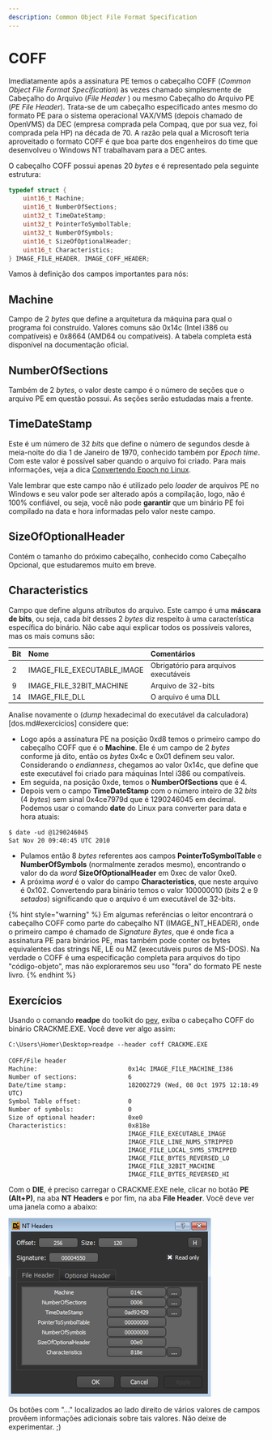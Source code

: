 ```yaml
---
description: Common Object File Format Specification
---
```


# COFF

Imediatamente após a assinatura PE temos o cabeçalho COFF \(_Common Object File Format Specification_\) às vezes chamado simplesmente de Cabeçalho do Arquivo \(_File Header_ \) ou mesmo Cabeçalho do Arquivo PE \(_PE File Header_\). Trata-se de um cabeçalho especificado antes mesmo do formato PE para o sistema operacional VAX/VMS \(depois chamado de OpenVMS\) da DEC \(empresa comprada pela Compaq, que por sua vez, foi comprada pela HP\) na década de 70. A razão pela qual a Microsoft teria aproveitado o formato COFF é que boa parte dos engenheiros do time que desenvolveu o Windows NT trabalhavam para a DEC antes.

O cabeçalho COFF possui apenas 20 _bytes_ e é representado pela seguinte estrutura:

```c
typedef struct {
    uint16_t Machine;
    uint16_t NumberOfSections;
    uint32_t TimeDateStamp;
    uint32_t PointerToSymbolTable;
    uint32_t NumberOfSymbols;
    uint16_t SizeOfOptionalHeader;
    uint16_t Characteristics;
} IMAGE_FILE_HEADER, IMAGE_COFF_HEADER;
```

Vamos à definição dos campos importantes para nós:

## Machine

Campo de 2 _bytes_ que define a arquitetura da máquina para qual o programa foi construído. Valores comuns são 0x14c \(Intel i386 ou compatíveis\) e 0x8664 \(AMD64 ou compatíveis\). A tabela completa está disponível na documentação oficial.

## NumberOfSections

Também de 2 _bytes_, o valor deste campo é o número de seções que o arquivo PE em questão possui. As seções serão estudadas mais a frente.

## TimeDateStamp

Este é um número de 32 _bits_ que define o número de segundos desde à meia-noite do dia 1 de Janeiro de 1970, conhecido também por _Epoch time_. Com este valor é possível saber quando o arquivo foi criado. Para mais informações, veja a dica [Convertendo Epoch no Linux](https://www.mentebinaria.com.br/forums/topic/57-convertendo-epoch-no-linux-número-de-segundos-desde-1970-01-01-000000-utc/).

Vale lembrar que este campo não é utilizado pelo _loader_ de arquivos PE no Windows e seu valor pode ser alterado após a compilação, logo, não é 100% confiável, ou seja, você não pode **garantir** que um binário PE foi compilado na data e hora informadas pelo valor neste campo.

## SizeOfOptionalHeader

Contém o tamanho do próximo cabeçalho, conhecido como Cabeçalho Opcional, que estudaremos muito em breve.

## Characteristics

Campo que define alguns atributos do arquivo. Este campo é uma **máscara de bits**, ou seja, cada _bit_ desses 2 _bytes_ diz respeito à uma característica específica do binário. Não cabe aqui explicar todos os possíveis valores, mas os mais comuns são:

| Bit | Nome | Comentários |
| :--- | :--- | :--- |
| 2 | IMAGE\_FILE\_EXECUTABLE\_IMAGE | Obrigatório para arquivos executáveis |
| 9 | IMAGE\_FILE\_32BIT\_MACHINE | Arquivo de 32-bits |
| 14 | IMAGE\_FILE\_DLL | O arquivo é uma DLL |

Analise novamente o (*dump* hexadecimal do executável da calculadora)[dos.md#exercicios] considere que:

* Logo após a assinatura PE na posição 0xd8 temos o primeiro campo do cabeçalho COFF que é o **Machine**. Ele é um campo de 2 _bytes_ conforme já dito, então os _bytes_ 0x4c e 0x01 definem seu valor. Considerando o _endianness_, chegamos ao valor 0x14c, que define que este executável foi criado para máquinas Intel i386 ou compatíveis.
* Em seguida, na posição 0xde, temos o **NumberOfSections** que é 4.
* Depois vem o campo **TimeDateStamp** com o número inteiro de 32 _bits_ \(4 _bytes_\) sem sinal 0x4ce7979d que é 1290246045 em decimal. Podemos usar o comando **date** do Linux para converter para data e hora atuais:

```text
$ date -ud @1290246045
Sat Nov 20 09:40:45 UTC 2010
```

* Pulamos então 8 _bytes_ referentes aos campos **PointerToSymbolTable** e **NumberOfSymbols** \(normalmente zerados mesmo\), encontrando o valor do da _word_ **SizeOfOptionalHeader** em 0xec de valor 0xe0.
* A próxima _word_ é o valor do campo **Characteristics**, que neste arquivo é 0x102. Convertendo para binário temos o valor 100000010 \(_bits_ 2 e 9 _setados_\) significando que o arquivo é um executável de 32-bits.

{% hint style="warning" %}
Em algumas referências o leitor encontrará o cabeçalho COFF como parte do cabeçalho NT \(IMAGE\_NT\_HEADER\), onde o primeiro campo é chamado de _Signature Bytes_, que é onde fica a assinatura PE para binários PE, mas também pode conter os bytes equivalentes das strings NE, LE ou MZ \(executáveis puros de MS-DOS\). Na verdade o COFF é uma especificação completa para arquivos do tipo "código-objeto", mas não exploraremos seu uso "fora" do formato PE neste livro.
{% endhint %}

## Exercícios

Usando o comando **readpe** do toolkit do [pev](http://pev.sf.net), exiba o cabeçalho COFF do binário CRACKME.EXE. Você deve ver algo assim:

```text
C:\Users\Homer\Desktop>readpe --header coff CRACKME.EXE

COFF/File header
Machine:                         0x14c IMAGE_FILE_MACHINE_I386
Number of sections:              6
Date/time stamp:                 182002729 (Wed, 08 Oct 1975 12:18:49 UTC)
Symbol Table offset:             0
Number of symbols:               0
Size of optional header:         0xe0
Characteristics:                 0x818e
                                 IMAGE_FILE_EXECUTABLE_IMAGE
                                 IMAGE_FILE_LINE_NUMS_STRIPPED
                                 IMAGE_FILE_LOCAL_SYMS_STRIPPED
                                 IMAGE_FILE_BYTES_REVERSED_LO
                                 IMAGE_FILE_32BIT_MACHINE
                                 IMAGE_FILE_BYTES_REVERSED_HI
```

Com o **DIE**, é preciso carregar o CRACKME.EXE nele, clicar no botão **PE \(Alt+P\)**, na aba **NT Headers** e por fim, na aba **File Header**. Você deve ver uma janela como a abaixo:

![Cabeçalho COFF exibido pelo DIE](../../.gitbook/assets/die_coff.png)

Os botões com "..." localizados ao lado direito de vários valores de campos provêem informações adicionais sobre tais valores. Não deixe de experimentar. ;\)
